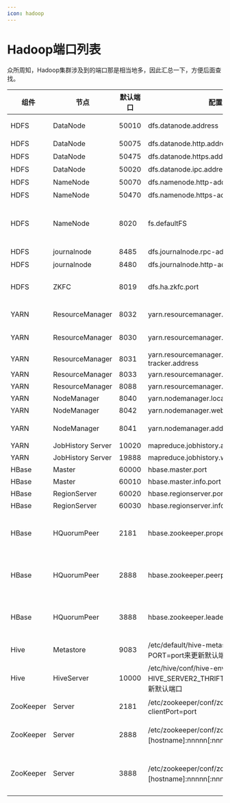 ```yaml
---
icon: hadoop
---
```


# Hadoop端口列表

众所周知，Hadoop集群涉及到的端口那是相当地多，因此汇总一下，方便后面查找。

| 组件      | 节点              | 默认端口 | 配置                                                      | 用途说明                                                     |
| --------- | ----------------- | -------- | -------------------------------------------------------- | ------------------------------------------------------------ |
| HDFS      | DataNode          | 50010    | dfs.datanode.address                                     | datanode服务端口，用于数据传输                               |
| HDFS      | DataNode          | 50075    | dfs.datanode.http.address                                | http服务的端口                                               |
| HDFS      | DataNode          | 50475    | dfs.datanode.https.address                               | https服务的端口                                              |
| HDFS      | DataNode          | 50020    | dfs.datanode.ipc.address                                 | ipc服务的端口                                                |
| HDFS      | NameNode          | 50070    | dfs.namenode.http-address                                | http服务的端口                                               |
| HDFS      | NameNode          | 50470    | dfs.namenode.https-address                               | https服务的端口                                              |
| HDFS      | NameNode          | 8020     | fs.defaultFS                                             | 接收Client连接的RPC端口，用于获取文件系统metadata信息。      |
| HDFS      | journalnode       | 8485     | dfs.journalnode.rpc-address                              | RPC服务                                                      |
| HDFS      | journalnode       | 8480     | dfs.journalnode.http-address                             | HTTP服务                                                     |
| HDFS      | ZKFC              | 8019     | dfs.ha.zkfc.port                                         | ZooKeeper  FailoverController，用于NN HA                     |
| YARN      | ResourceManager   | 8032     | yarn.resourcemanager.address                             | RM的applications manager(ASM)端口                            |
| YARN      | ResourceManager   | 8030     | yarn.resourcemanager.scheduler.address                   | scheduler组件的IPC端口                                       |
| YARN      | ResourceManager   | 8031     | yarn.resourcemanager.resource-tracker.address            | IPC                                                          |
| YARN      | ResourceManager   | 8033     | yarn.resourcemanager.admin.address                       | IPC                                                          |
| YARN      | ResourceManager   | 8088     | yarn.resourcemanager.webapp.address                      | http服务端口                                                 |
| YARN      | NodeManager       | 8040     | yarn.nodemanager.localizer.address                       | localizer IPC                                                |
| YARN      | NodeManager       | 8042     | yarn.nodemanager.webapp.address                          | http服务端口                                                 |
| YARN      | NodeManager       | 8041     | yarn.nodemanager.address                                 | NM中container manager的端口                                  |
| YARN      | JobHistory Server | 10020    | mapreduce.jobhistory.address                             | IPC                                                          |
| YARN      | JobHistory Server | 19888    | mapreduce.jobhistory.webapp.address                      | http服务端口                                                 |
| HBase     | Master            | 60000    | hbase.master.port                                        | IPC                                                          |
| HBase     | Master            | 60010    | hbase.master.info.port                                   | http服务端口                                                 |
| HBase     | RegionServer      | 60020    | hbase.regionserver.port                                  | IPC                                                          |
| HBase     | RegionServer      | 60030    | hbase.regionserver.info.port                             | http服务端口                                                 |
| HBase     | HQuorumPeer       | 2181     | hbase.zookeeper.property.clientPort                      | HBase-managed ZK  mode，使用独立的ZooKeeper集群则不会启用该端口。 |
| HBase     | HQuorumPeer       | 2888     | hbase.zookeeper.peerport                                 | HBase-managed ZK  mode，使用独立的ZooKeeper集群则不会启用该端口。 |
| HBase     | HQuorumPeer       | 3888     | hbase.zookeeper.leaderport                               | HBase-managed ZK  mode，使用独立的ZooKeeper集群则不会启用该端口。 |
| Hive      | Metastore         | 9083     | /etc/default/hive-metastore中export  PORT=port来更新默认端口 |                                                              |
| Hive      | HiveServer        | 10000    | /etc/hive/conf/hive-env.sh中export  HIVE_SERVER2_THRIFT_PORT=port来更新默认端口 |                                                              |
| ZooKeeper | Server            | 2181     | /etc/zookeeper/conf/zoo.cfg中clientPort=port             | 对客户端提供服务的端口                                       |
| ZooKeeper | Server            | 2888     | /etc/zookeeper/conf/zoo.cfg中server.x=[hostname]:nnnnn[:nnnnn]，标蓝部分 | follower用来连接到leader，只在leader上监听该端口。           |
| ZooKeeper | Server            | 3888     | /etc/zookeeper/conf/zoo.cfg中server.x=[hostname]:nnnnn[:nnnnn]，标蓝部分 | 用于leader选举的。只在electionAlg是1,2或3(默认)时需要。      |
